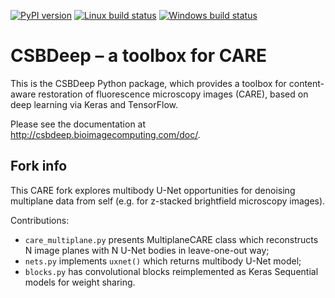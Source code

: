 [![PyPI version](https://badge.fury.io/py/csbdeep.svg)](https://pypi.org/project/csbdeep)
[![Linux build status](https://travis-ci.com/CSBDeep/CSBDeep.svg?branch=master)](https://travis-ci.com/CSBDeep/CSBDeep)
[![Windows build status](https://ci.appveyor.com/api/projects/status/xbl32vudixshj990/branch/master?svg=true)](https://ci.appveyor.com/project/UweSchmidt/csbdeep-c2jtk)

# CSBDeep – a toolbox for CARE

This is the CSBDeep Python package, which provides a toolbox for content-aware restoration 
of fluorescence microscopy images (CARE), based on deep learning via Keras and TensorFlow.

Please see the documentation at http://csbdeep.bioimagecomputing.com/doc/.


## Fork info

This CARE fork explores multibody U-Net opportunities for 
denoising multiplane data from self (e.g. for z-stacked brightfield microscopy images). 

Contributions:
* `care_multiplane.py` presents MultiplaneCARE class which reconstructs N image planes with N U-Net bodies 
in leave-one-out way;
* `nets.py` implements `uxnet()` which returns multibody U-Net model; 
* `blocks.py` has convolutional blocks reimplemented as Keras Sequential models
for weight sharing.